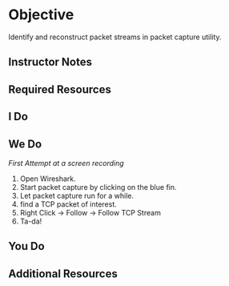 # Objective
Identify and reconstruct packet streams in packet capture utility.

## Instructor Notes

## Required Resources

## I Do


## We Do
*First Attempt at a screen recording*

1. Open Wireshark.
2. Start packet capture by clicking on the blue fin. 
3. Let packet capture run for a while. 
4. find a TCP packet of interest. 
5. Right Click -> Follow -> Follow TCP Stream
6. Ta-da!

## You Do

## Additional Resources

<!--stackedit_data:
eyJoaXN0b3J5IjpbLTEzMDIzODEyOTddfQ==
-->